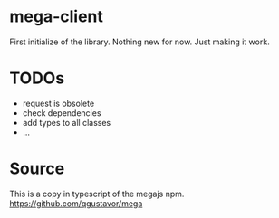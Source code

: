 # mega-client

First initialize of the library.
Nothing new for now. Just making it work.

# TODOs

 - request is obsolete
 - check dependencies
 - add types to all classes
 - ...

# Source
This is a copy in typescript of the megajs npm.
https://github.com/qgustavor/mega
